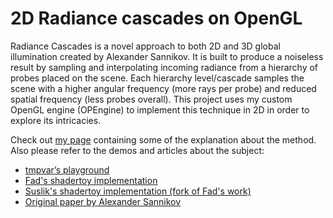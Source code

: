 # 2D Radiance cascades on OpenGL

<p>
Radiance Cascades is a novel approach to both 2D and 3D global illumination created by Alexander Sannikov. It is built to produce a noiseless result by sampling and interpolating incoming radiance from a hierarchy of probes placed on the scene. Each hierarchy level/cascade samples the scene with a higher angular frequency (more rays per probe) and reduced spatial frequency (less probes overall). This project uses my custom OpenGL engine (OPEngine) to implement this technique in 2D in order to explore its intricacies.</p>

<p>
Check out <a href="https://otaviopeixoto1.github.io/portfolio/2DRadianceCascades/">my page</a> containing some of the explanation about the method. Also please refer to the demos and articles about the subject:</p>

 <ul>
  <li><a href="https://tmpvar.com/poc/radiance-cascades/">tmpvar’s playground</a></li>
  <li><a href="https://www.shadertoy.com/view/mtlBzX">Fad's shadertoy implementation</a></li>
  <li><a href="https://www.shadertoy.com/view/mlSfRD">Suslik's shadertoy implementation (fork of Fad's work)</a></li>
  <li><a href="https://drive.google.com/file/d/1L6v1_7HY2X-LV3Ofb6oyTIxgEaP4LOI6/view">Original paper by Alexander Sannikov</a></li>
</ul> 

